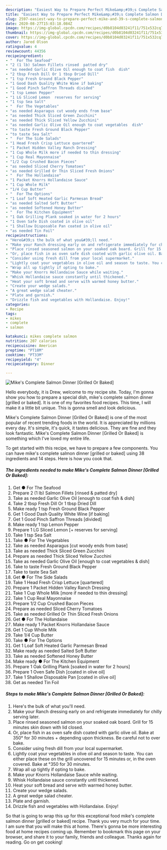 ```yaml
---
description: "Easiest Way to Prepare Perfect Mike&amp;#39;s Complete Salmon Dinner [Grilled Or Baked]"
title: "Easiest Way to Prepare Perfect Mike&amp;#39;s Complete Salmon Dinner [Grilled Or Baked]"
slug: 2597-easiest-way-to-prepare-perfect-mike-and-39-s-complete-salmon-dinner-grilled-or-baked
date: 2020-08-27T15:03:18.084Z
image: https://img-global.cpcdn.com/recipes/d0b8104d03241f11/751x532cq70/mikes-complete-salmon-dinner-grilled-or-baked-recipe-main-photo.jpg
thumbnail: https://img-global.cpcdn.com/recipes/d0b8104d03241f11/751x532cq70/mikes-complete-salmon-dinner-grilled-or-baked-recipe-main-photo.jpg
cover: https://img-global.cpcdn.com/recipes/d0b8104d03241f11/751x532cq70/mikes-complete-salmon-dinner-grilled-or-baked-recipe-main-photo.jpg
author: Jared Olson
ratingvalue: 4
reviewcount: 44356
recipeingredient:
- "  For The Seafood"
- "2 (1 lb) Salmon Fillets rinsed  patted dry"
- "as needed Garlic Olive Oil enough to coat fish  dish"
- "2 tbsp Fresh Dill Or 1 tbsp Dried Dill"
- "1 tsp Fresh Ground Black Pepper"
- "1 Good Dash Quality White Wine if baking"
- "1 Good Pinch Saffron Threads divided"
- "1 tsp Lemon Pepper"
- "1 LG Sliced Lemon  reserves for serving"
- "1 tsp Sea Salt"
- "  For The Vegetables"
- "as needed Asparagus cut woody ends from base"
- "as needed Thick Sliced Green Zucchini"
- "as needed Thick Sliced Yellow Zucchini"
- "as needed Garlic Olive Oil enough to coat vegetables  dish"
- "to taste Fresh Ground Black Pepper"
- "to taste Sea Salt"
- "  For The Side Salads"
- "1 Head Fresh Crisp Lettuce quartered"
- "1 Packet Hidden Valley Ranch Dressing"
- "1 Cup Whole Milk more if needed to thin dressing"
- "1 Cup Real Mayonnaise"
- "1/2 Cup Crushed Bacon Pieces"
- "as needed Sliced Cherry Tomatoes"
- "as needed Grilled Or Thin Sliced Fresh Onions"
- "  For The Hollandaise"
- "1 Packet Knorrs Hollandaise Sauce"
- "1 Cup Whole Milk"
- "1/4 Cup Butter"
- "  For The Options"
- "1 Loaf Soft Heated Garlic Parmesan Bread"
- "as needed Salted Soft Butter"
- "as needed Softened Honey Butter"
- "  For The Kitchen Equipment"
- "1 Oak Grilling Plank soaked in water for 2 hours"
- "1 Oven Safe Dish coated in olive oil"
- "1 Shallow Disposable Pan coated in olive oil"
- "as needed Tin Foil"
recipeinstructions:
- "Here&#39;s the bulk of what you&#39;ll need."
- "Make your Ranch dressing early on and refrigerate immediately for chilly serving later."
- "Place rinsed seasoned salmon on your soaked oak board. Grill for 15 minutes skin down with lid closed."
- "Or, place fish in as oven safe dish coated with garlic olive oil. Bake at 350° for 30 minutes + depending upon thickness. Be careful not to over bake."
- "Consider using fresh dill from your local supermarket."
- "Lightly coat your vegetables in olive oil and season to taste. You can either place these on the grill uncovered for 15 minutes or, in the oven covered. Bake at °350 for 30 minutes."
- "Wrap all up tightly if opting to bake."
- "Make your Knorrs Hollandaise Sauce while waiting."
- "Whisk Hollandaise sauce constantly until thickened."
- "Heat your soft bread and serve with warmed honey butter."
- "Create your wedge salads."
- "A great wedge salad cheater."
- "Plate and garnish."
- "Drizzle fish and vegetables with Hollandaise. Enjoy!"
categories:
- Recipe
tags:
- mikes
- complete
- salmon

katakunci: mikes complete salmon 
nutrition: 207 calories
recipecuisine: American
preptime: "PT18M"
cooktime: "PT33M"
recipeyield: "4"
recipecategory: Dinner

---
```



![Mike&#39;s Complete Salmon Dinner [Grilled Or Baked]](https://img-global.cpcdn.com/recipes/d0b8104d03241f11/751x532cq70/mikes-complete-salmon-dinner-grilled-or-baked-recipe-main-photo.jpg)

Hello everybody, it is Drew, welcome to my recipe site. Today, I'm gonna show you how to prepare a special dish, mike&#39;s complete salmon dinner [grilled or baked]. It is one of my favorites food recipes. This time, I will make it a little bit unique. This is gonna smell and look delicious.



Mike&#39;s Complete Salmon Dinner [Grilled Or Baked] is one of the most popular of recent trending foods in the world. It is appreciated by millions every day. It's simple, it's quick, it tastes delicious. They are fine and they look fantastic. Mike&#39;s Complete Salmon Dinner [Grilled Or Baked] is something which I've loved my entire life.


To get started with this recipe, we have to prepare a few components. You can have mike&#39;s complete salmon dinner [grilled or baked] using 38 ingredients and 14 steps. Here is how you cook that.

<!--inarticleads1-->

##### The ingredients needed to make Mike&#39;s Complete Salmon Dinner [Grilled Or Baked]:

1. Get  ● For The Seafood
1. Prepare 2 (1 lb) Salmon Fillets [rinsed &amp; patted dry]
1. Take as needed Garlic Olive Oil [enough to coat fish &amp; dish]
1. Take 2 tbsp Fresh Dill Or 1 tbsp Dried Dill
1. Make ready 1 tsp Fresh Ground Black Pepper
1. Get 1 Good Dash Quality White Wine [if baking]
1. Get 1 Good Pinch Saffron Threads [divided]
1. Make ready 1 tsp Lemon Pepper
1. Prepare 1 LG Sliced Lemon [+ reserves for serving]
1. Take 1 tsp Sea Salt
1. Take  ● For The Vegetables
1. Take as needed Asparagus [cut woody ends from base]
1. Take as needed Thick Sliced Green Zucchini
1. Prepare as needed Thick Sliced Yellow Zucchini
1. Take as needed Garlic Olive Oil [enough to coat vegetables &amp; dish]
1. Take to taste Fresh Ground Black Pepper
1. Take to taste Sea Salt
1. Get  ● For The Side Salads
1. Take 1 Head Fresh Crisp Lettuce [quartered]
1. Prepare 1 Packet Hidden Valley Ranch Dressing
1. Take 1 Cup Whole Milk [more if needed to thin dressing]
1. Take 1 Cup Real Mayonnaise
1. Prepare 1/2 Cup Crushed Bacon Pieces
1. Prepare as needed Sliced Cherry Tomatoes
1. Take as needed Grilled Or Thin Sliced Fresh Onions
1. Get  ● For The Hollandaise
1. Make ready 1 Packet Knorrs Hollandaise Sauce
1. Get 1 Cup Whole Milk
1. Take 1/4 Cup Butter
1. Take  ● For The Options
1. Get 1 Loaf Soft Heated Garlic Parmesan Bread
1. Make ready as needed Salted Soft Butter
1. Take as needed Softened Honey Butter
1. Make ready  ● For The Kitchen Equipment
1. Prepare 1 Oak Grilling Plank [soaked in water for 2 hours]
1. Prepare 1 Oven Safe Dish [coated in olive oil]
1. Take 1 Shallow Disposable Pan [coated in olive oil]
1. Get as needed Tin Foil




<!--inarticleads2-->

##### Steps to make Mike&#39;s Complete Salmon Dinner [Grilled Or Baked]:

1. Here&#39;s the bulk of what you&#39;ll need.
1. Make your Ranch dressing early on and refrigerate immediately for chilly serving later.
1. Place rinsed seasoned salmon on your soaked oak board. Grill for 15 minutes skin down with lid closed.
1. Or, place fish in as oven safe dish coated with garlic olive oil. Bake at 350° for 30 minutes + depending upon thickness. Be careful not to over bake.
1. Consider using fresh dill from your local supermarket.
1. Lightly coat your vegetables in olive oil and season to taste. You can either place these on the grill uncovered for 15 minutes or, in the oven covered. Bake at °350 for 30 minutes.
1. Wrap all up tightly if opting to bake.
1. Make your Knorrs Hollandaise Sauce while waiting.
1. Whisk Hollandaise sauce constantly until thickened.
1. Heat your soft bread and serve with warmed honey butter.
1. Create your wedge salads.
1. A great wedge salad cheater.
1. Plate and garnish.
1. Drizzle fish and vegetables with Hollandaise. Enjoy!




So that is going to wrap this up for this exceptional food mike&#39;s complete salmon dinner [grilled or baked] recipe. Thank you very much for your time. I am sure that you will make this at home. There's gonna be more interesting food at home recipes coming up. Remember to bookmark this page on your browser, and share it to your family, friends and colleague. Thanks again for reading. Go on get cooking!
